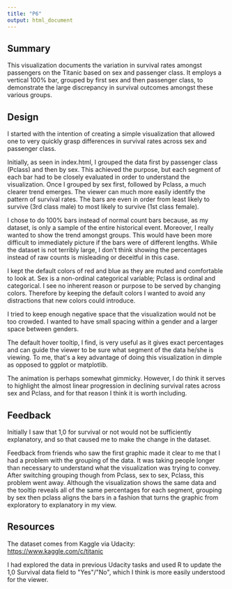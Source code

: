```yaml
---
title: "P6"
output: html_document
---
```


## Summary

This visualization documents the variation in survival rates amongst passengers on the Titanic based on sex and passenger class. It employs a vertical 100% bar, grouped by first sex and then passenger class, to demonstrate the large discrepancy in survival outcomes amongst these various groups.

## Design

I started with the intention of creating a simple visualization that allowed one to very quickly grasp differences in survival rates across sex and passenger class.

Initially, as seen in index.html, I grouped the data first by passenger class (Pclass) and then by sex. This achieved the purpose, but each segment of each bar had to be closely evaluated in order to understand the visualization. Once I grouped by sex first, followed by Pclass, a much clearer trend emerges. The viewer can much more easily identify the pattern of survival rates. The bars are even in order from least likely to survive (3rd class male) to most likely to survive (1st class female).

I chose to do 100% bars instead of normal count bars because, as my dataset, is only a sample of the entire historical event. Moreover, I really wanted to show the trend amongst groups. This would have been more difficult to immediately picture if the bars were of different lengths. While the dataset is not terribly large, I don't think showing the percentages instead of raw counts is misleading or deceitful in this case.

I kept the default colors of red and blue as they are muted and comfortable to look at. Sex is a non-ordinal categorical variable; Pclass is ordinal and categorical. I see no inherent reason or purpose to be served by changing colors. Therefore by keeping the default colors I wanted to avoid any distractions that new colors could introduce.

I tried to keep enough negative space that the visualization would not be too crowded. I wanted to have small spacing within a gender and a larger space between genders.

The default hover tooltip, I find, is very useful as it gives exact percentages and can guide the viewer to be sure what segment of the data he/she is viewing. To me, that's a key advantage of doing this visualization in dimple as opposed to ggplot or matplotlib.

The animation is perhaps somewhat gimmicky. However, I do think it serves to highlight the almost linear progression in declining survival rates across sex and Pclass, and for that reason I think it is worth including.

## Feedback

Initially I saw that 1,0 for survival or not would not be sufficiently explanatory, and so that caused me to make the change in the dataset.

Feedback from friends who saw the first graphic made it clear to me that I had a problem with the grouping of the data. It was taking people longer than necessary to understand what the visualization was trying to convey. After switching grouping though from Pclass, sex to sex, Pclass, this problem went away. Although the visualization shows the same data and the tooltip reveals all of the same percentages for each segment, grouping by sex then pclass aligns the bars in a fashion that turns the graphic from exploratory to explanatory in my view.

## Resources

The dataset comes from Kaggle via Udacity: https://www.kaggle.com/c/titanic

I had explored the data in previous Udacity tasks and used R to update the 1,0 Survival data field to "Yes"/"No", which I think is more easily understood for the viewer.